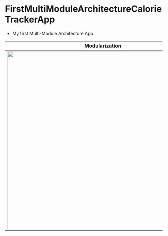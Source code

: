 # FirstMultiModuleArchitectureCalorieTrackerApp
 * My first Multi-Module Architecture App.

|Modularization|
|--------------|
|<img src="https://user-images.githubusercontent.com/50905347/168322405-fed235dc-228f-42b2-913d-74f7b0ec243e.png" width="610" height="570">|

